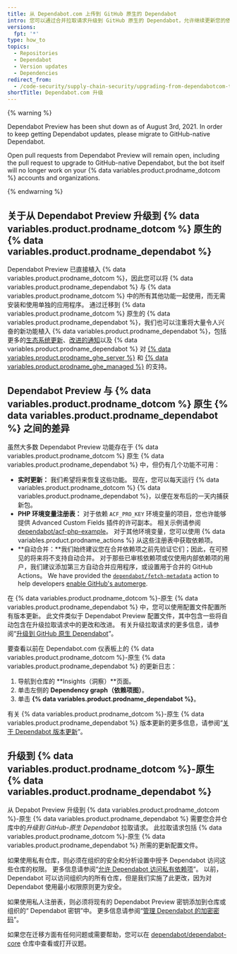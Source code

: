 ```yaml
---
title: 从 Dependabot.com 上传到 GitHub 原生的 Dependabot
intro: 您可以通过合并拉取请求升级到 GitHub 原生的 Dependabot，允许继续更新您的依赖项。
versions:
  fpt: '*'
type: how_to
topics:
  - Repositories
  - Dependabot
  - Version updates
  - Dependencies
redirect_from:
  - /code-security/supply-chain-security/upgrading-from-dependabotcom-to-github-native-dependabot
shortTitle: Dependabot.com 升级
---
```


{% warning %}

Dependabot Preview has been shut down as of August 3rd, 2021. In order to keep getting Dependabot updates, please migrate to GitHub-native Dependabot.

Open pull requests from Dependabot Preview will remain open, including the pull request to upgrade to GitHub-native Dependabot, but the bot itself will no longer work on your {% data variables.product.prodname_dotcom %} accounts and organizations.

{% endwarning %}

## 关于从 Dependabot Preview 升级到 {% data variables.product.prodname_dotcom %} 原生的 {% data variables.product.prodname_dependabot %}

Dependabot Preview 已直接植入 {% data variables.product.prodname_dotcom %}，因此您可以将 {% data variables.product.prodname_dependabot %} 与 {% data variables.product.prodname_dotcom %} 中的所有其他功能一起使用，而无需安装和使用单独的应用程序。 通过迁移到 {% data variables.product.prodname_dotcom %} 原生的 {% data variables.product.prodname_dependabot %}，我们也可以注重将大量令人兴奋的新功能植入 {% data variables.product.prodname_dependabot %}，包括更多的[生态系统更新](https://github.com/github/roadmap/issues/150)、[改进的通知](https://github.com/github/roadmap/issues/133)以及 {% data variables.product.prodname_dependabot %} 对 [{% data variables.product.prodname_ghe_server %}](https://github.com/github/roadmap/issues/86) 和 [{% data variables.product.prodname_ghe_managed %}](https://github.com/github/roadmap/issues/135) 的支持。

## Dependabot Preview 与 {% data variables.product.prodname_dotcom %} 原生 {% data variables.product.prodname_dependabot %} 之间的差异

虽然大多数 Dependabot Preview 功能存在于 {% data variables.product.prodname_dotcom %} 原生 {% data variables.product.prodname_dependabot %} 中，但仍有几个功能不可用：
- **实时更新：** 我们希望将来恢复这些功能。 现在，您可以每天运行 {% data variables.product.prodname_dotcom %} {% data variables.product.prodname_dependabot %}，以便在发布后的一天内捕获新包。
- **PHP 环境变量注册表：** 对于依赖 `ACF_PRO_KEY` 环境变量的项目，您也许能够提供 Advanced Custom Fields 插件的许可副本。 相关示例请参阅 [dependabot/acf-php-example](https://github.com/dependabot/acf-php-example#readme)。 对于其他环境变量，您可以使用 {% data variables.product.prodname_actions %} 从这些注册表中获取依赖项。
- **自动合并：**我们始终建议您在合并依赖项之前先验证它们；因此，在可预见的将来将不支持自动合并。 对于那些已审核依赖项或仅使用内部依赖项的用户，我们建议添加第三方自动合并应用程序，或设置用于合并的 GitHub Actions。 We have provided the [`dependabot/fetch-metadata`](https://github.com/marketplace/actions/fetch-metadata-from-dependabot-prs) action to help developers [enable GitHub's automerge](https://github.com/dependabot/fetch-metadata/#enabling-auto-merge).

在 {% data variables.product.prodname_dotcom %}-原生 {% data variables.product.prodname_dependabot %} 中，您可以使用配置文件配置所有版本更新。 此文件类似于 Dependabot Preview 配置文件，其中包含一些将自动包含在升级拉取请求中的更改和改进。 有关升级拉取请求的更多信息，请参阅“[升级到 GitHub 原生 Dependabot](/code-security/supply-chain-security/upgrading-from-dependabotcom-to-github-native-dependabot#upgrading-to-github-native-dependabot)”。

要查看以前在 Dependabot.com 仪表板上的 {% data variables.product.prodname_dotcom %}-原生 {% data variables.product.prodname_dependabot %} 的更新日志：

  1. 导航到仓库的 **Insights（洞察）**页面。
  2. 单击左侧的 **Dependency graph（依赖项图）**。
  3. 单击 **{% data variables.product.prodname_dependabot %}**。

有关 {% data variables.product.prodname_dotcom %}-原生 {% data variables.product.prodname_dependabot %} 版本更新的更多信息，请参阅“[关于 Dependabot 版本更新](/code-security/supply-chain-security/about-dependabot-version-updates)”。

## 升级到 {% data variables.product.prodname_dotcom %}-原生 {% data variables.product.prodname_dependabot %}

从 Depabot Preview 升级到 {% data variables.product.prodname_dotcom %}-原生 {% data variables.product.prodname_dependabot %} 需要您合并仓库中的*升级到 GitHub-原生 Dependabot* 拉取请求。 此拉取请求包括 {% data variables.product.prodname_dotcom %}-原生 {% data variables.product.prodname_dependabot %} 所需的更新配置文件。

如果使用私有仓库，则必须在组织的安全和分析设置中授予 Dependabot 访问这些仓库的权限。 更多信息请参阅“[允许 Dependabot 访问私有依赖项](/organizations/keeping-your-organization-secure/managing-security-and-analysis-settings-for-your-organization#allowing-dependabot-to-access-private-dependencies)”。 以前，Dependabot 可以访问组织内的所有仓库，但是我们实施了此更改，因为对 Dependabot 使用最小权限原则更为安全。

如果使用私人注册表，则必须将现有的 Dependabot Preview 密钥添加到仓库或组织的“ Dependabot 密钥”中。 更多信息请参阅“[管理 Dependabot 的加密密码](/code-security/supply-chain-security/managing-encrypted-secrets-for-dependabot)”。

如果您在迁移方面有任何问题或需要帮助，您可以在 [dependabot/dependabot-core](https://github.com/dependabot/dependabot-core/issues/new?assignees=%40dependabot%2Fpreview-migration-reviewers&labels=E%3A+preview-migration&template=migration-issue.md&title=) 仓库中查看或打开议题。
